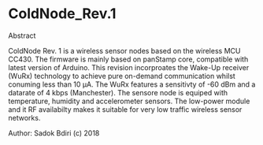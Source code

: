 # ColdNode_Rev.1
Abstract

ColdNode Rev. 1 is a wireless sensor nodes based on the wireless MCU CC430. The firmware is mainly based on panStamp core, compatible with latest version of Arduino.
This revision incorproates the Wake-Up receiver (WuRx) technology to achieve pure on-demand communication whilst conuming less than 10 µA.
The WuRx features a sensitivty of -60 dBm and a datarate of 4 kbps (Manchester). The sensore node is equiped with temperature, humidity and accelerometer sensors.
The low-power module and it RF availabilty makes it suitable for very low traffic wireless sensor networks.

Author: Sadok Bdiri (c) 2018

